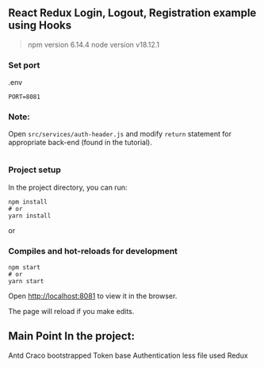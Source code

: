 ## React Redux Login, Logout, Registration example using Hooks

> npm version 6.14.4
> node version v18.12.1

### Set port

.env

```
PORT=8081
```

### Note:

Open `src/services/auth-header.js` and modify `return` statement for appropriate back-end (found in the tutorial).

```js

```

### Project setup

In the project directory, you can run:

```
npm install
# or
yarn install
```

or

### Compiles and hot-reloads for development

```
npm start
# or
yarn start
```

Open [http://localhost:8081](http://localhost:8081) to view it in the browser.

The page will reload if you make edits.

## Main Point In the project:

Antd
Craco
bootstrapped
Token base Authentication
less file used
Redux
